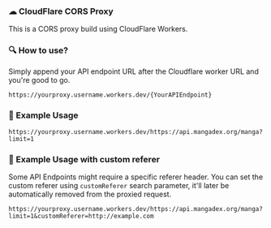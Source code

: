 ### ☁ CloudFlare CORS Proxy
This is a CORS proxy build using CloudFlare Workers.
### 🔍 How to use?
Simply append your API endpoint URL after the Cloudflare worker URL and you're good to go.
```
https://yourproxy.username.workers.dev/{YourAPIEndpoint}
```
### 🍣 Example Usage
```
https://yourproxy.username.workers.dev/https://api.mangadex.org/manga?limit=1
```
### 🍙 Example Usage with custom referer
Some API Endpoints might require a specific referer header. You can set the custom referer using `customReferer` search parameter, it'll later be automatically removed from the proxied request.
```
https://yourproxy.username.workers.dev/https://api.mangadex.org/manga?limit=1&customReferer=http://example.com
```
